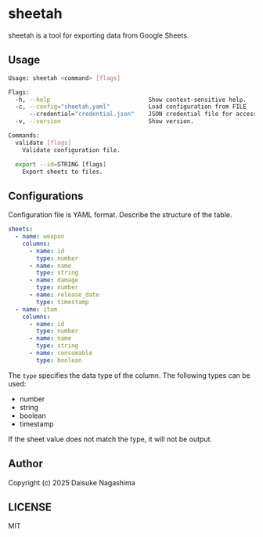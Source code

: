 # sheetah

sheetah is a tool for exporting data from Google Sheets.

## Usage

```sh
Usage: sheetah <command> [flags]

Flags:
  -h, --help                            Show context-sensitive help.
  -c, --config="sheetah.yaml"           Load configuration from FILE
      --credential="credential.json"    JSON credential file for access to spreadsheet
  -v, --version                         Show version.

Commands:
  validate [flags]
    Validate configuration file.

  export --id=STRING [flags]
    Export sheets to files.
```

## Configurations

Configuration file is YAML format. Describe the structure of the table.

```yaml
sheets:
  - name: weapon
    columns:
      - name: id
        type: number
      - name: name
        type: string
      - name: damage
        type: number
      - name: release_date
        type: timestamp
  - name: item
    columns:
      - name: id
        type: number
      - name: name
        type: string
      - name: consumable
        type: boolean
```

The `type` specifies the data type of the column. The following types can be used:
- number
- string
- boolean
- timestamp

If the sheet value does not match the type, it will not be output.

## Author

Copyright (c) 2025 Daisuke Nagashima

## LICENSE

MIT
